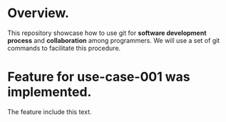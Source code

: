 # Overview.

This repository showcase how to use git for **software development process** and **collaboration** among programmers. We will use a set of git commands to facilitate this procedure.


# Feature for use-case-001 was implemented.
The feature include this text.

